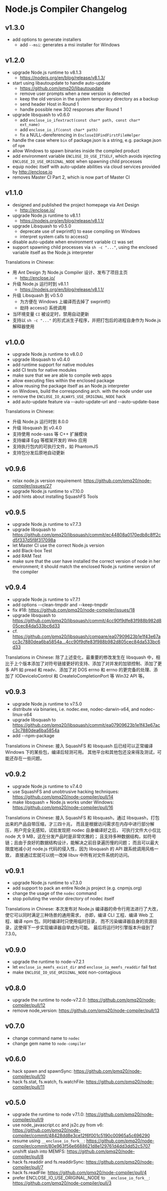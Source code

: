 # Node.js Compiler Changelog

## v1.3.0

- add options to generate installers
  - add `--msi`: generates a msi installer for Windows

## v1.2.0

- upgrade Node.js runtime to v8.1.3
  - https://nodejs.org/en/blog/release/v8.1.3/
- start using libautoupdate to handle auto-update
  - https://github.com/pmq20/libautoupdate
  - remove user prompts when a new version is detected
  - keep the old version in the system temporary directory as a backup
  - send header Host in Round 1
  - handle possible new 302 responses after Round 1
- upgrade libsquash to v0.6.0
  - add `enclose_io_ifextract(const char* path, const char* ext_name)`
  - add `enclose_io_if(const char* path)`
  - fix a NULL-dereferencing in `EncloseIOFindFirstFileHelper`
- handle the case where `bin` of package.json is a string, e.g. package.json of `npm`
- allow Windows to spawn binaries inside the compiled product
- add environment variable `ENCLOSE_IO_USE_ITSELF`, which avoids injecting `ENCLOSE_IO_USE_ORIGINAL_NODE` when spawning child processes
- equip nodec itself with auto-update abilities via cloud services provided by http://enclose.io
- removes Master CI Part 2, which is now part of Master CI

## v1.1.0

- designed and published the project homepage via Ant Design
  - http://enclose.io/
- upgrade Node.js runtime to v8.1.1
  - https://nodejs.org/en/blog/release/v8.1.1/
- upgrade Libsquash to v0.5.0
  - deprecate use of swprintf() to ease compiling on Windows
  - interpret system calls to access()
- disable auto-update when environment variable `CI` was set
- support spawning child processes via `sh -c "..."`, using the enclosed variable itself as the Node.js interpreter

Translations in Chinese:
- 用 Ant Design 为 Node.js Compiler 设计、发布了项目主页
  - http://enclose.io/
- 升级 Node.js 运行时到 v8.1.1
  - https://nodejs.org/en/blog/release/v8.1.1/
- 升级 Libsquash 到 v0.5.0
  - 为方便在 Windows 上编译而去掉了 swprintf()
  - 劫持 access() 系统调用
- 当环境变量 `CI` 被设定时，禁用自动更新
- 支持以 `sh -c "..."` 的形式派生子程序，并把打包后的进程自身作为 Node.js 解释器使用

## v1.0.0

- upgrade Node.js runtime to v8.0.0
- upgrade libsquash to v0.4.0
- add runtime support for native modules
- add CI tests for native modules
- make sure that we are able to compile web apps
- allow executing files within the enclosed package
- allow reusing the package itself as an Node.js interpreter
- on Windows, build the corresponding arch. with the node under use
- remove the `ENCLOSE_IO_ALWAYS_USE_ORIGINAL_NODE` hack
- add auto-update feature via --auto-update-url and --auto-update-base

Translations in Chinese:
- 升级 Node.js 运行时到 8.0.0
- 升级 libsquash 到 v0.4.0
- 支持使用 node-sass 等 C++ 扩展模块
- 支持编译 Egg 等框架开发的 Web 应用
- 支持执行包内的可执行文件，如 PhantomJS
- 支持包分发后原地自动更新

## v0.9.6

- relax node.js version requirement: https://github.com/pmq20/node-compiler/issues/27
- upgrade Node.js runtime to v7.10.0
- add hints about installing SquashFS Tools

## v0.9.5

- upgrade Node.js runtime to v7.7.3
- upgrade libsquash to https://github.com/pmq20/libsquash/commit/ec44808a0170edb8c8ff2cd5f337d5f8f317098a
- let Master CI use the correct Node.js version
- add Black-box Test
- add RAM Test
- make sure that the user have installed the correct version of node in her environment; it should match the enclosed Node.js runtime version of the compiler

## v0.9.4

- upgrade Node.js runtime to v7.7.1
- add options --clean-tmpdir and --keep-tmpdir
- fix #18: https://github.com/pmq20/node-compiler/issues/18
- upgrade libsquash to https://github.com/pmq20/libsquash/commit/4cc90f9dfe83f988b982d805cec84da533bc6d33
- cf. https://github.com/pmq20/libsquash/compare/ea07909623b1e1f43e67acc3c7880dea6ba5854a...4cc90f9dfe83f988b982d805cec84da533bc6d33

Translations in Chinese:
除了上述变化，最重要的修改发生在 libsquash 中，相比于上个版本添加了对符号链接更好的支持、添加了对并发的加锁控制、添加了更多 API 如 pread 和 readv、添加了对 DOS errno 和 errno 的更完备的处理、添加了 IODeviceIoControl 和 CreateIoCompletionPort 等 Win32 API 等。

## v0.9.3

- upgrade Node.js runtime to v7.5.0
- distribute via binaries, i.e. nodec.exe, nodec-darwin-x64, and nodec-linux-x64
- upgrade libsquash to https://github.com/pmq20/libsquash/commit/ea07909623b1e1f43e67acc3c7880dea6ba5854a
- add --npm-package

Translations in Chinese:
接入 SquashFS 和 libsquash 后已经可以正常编译 Windows 下的某些包，编译后轻测可用。
其他平台和其他包还没来得及测试，可能还存在一些问题。

## v0.9.2

- upgrade Node.js runtime to v7.4.0
- use SquashFS and unobtrusive hacking techniques: https://github.com/pmq20/node-compiler/pull/14
- make libsquash + Node.js works under Windows: https://github.com/pmq20/node-compiler/pull/16

Translations in Chinese:
接入 SquashFS 和 libsquash，通过 libsquash，打包出来的产品自带压缩，才三四十兆，
而且是根据访问需求在内存中进行部分解压，用户完全无感知，试验发现把 nodec 自身编译好之后，
可执行文件大小仅比 node 大 9 MB，这在分发产品时是非常优雅的；
且支持多种数据结构，如符号链；且由于良好的数据结构设计，能解决之前目录遍历慢的问题；
而且可以最大限度地减小对 node.js 代码的侵入性，因为 libsquash 的 API 跟系统调用风格一致，
直接通过宏就可以统一改掉 libuv 中所有对文件系统的访问。

## v0.9.1

- upgrade Node.js runtime to v7.3.0
- add support to pack an entire Node.js project (e.g. cnpmjs.org)
- change the usage of the `nodec` command
- stop polluting the vendor directory of nodec itself

Translations in Chinese:
本次发布对 Node.js 编译器的命令行用法进行了大改，使它可以同时满足三种场景的通用需求，
亦即，编译 CLI 工程、编译 Web 工程、编译 npm 包。同时编译时只使用临时目录，
而不污染编译器自身的资源目录，这使得下一步实现编译器自举成为可能。
最后将运行时引擎版本升级到了 7.3.0。

## v0.9.0

- upgrade the runtime to node-v7.2.1
- let `enclose_io_memfs_exist_dir` and `enclose_io_memfs_readdir` fail fast
- make `ENCLOSE_IO_USE_ORIGINAL_NODE` non-contagious

## v0.8.0

- upgrade the runtime to node-v7.2.0: https://github.com/pmq20/node-compiler/pull/12
- remove node_version: https://github.com/pmq20/node-compiler/pull/13

## v0.7.0

- change command name to `nodec`
- change gem name to `node-compiler`

## v0.6.0

- hack spawn and spawnSync: https://github.com/pmq20/node-compiler/pull/10
- hack fs.stat, fs.watch, fs.watchFile: https://github.com/pmq20/node-compiler/pull/11

## v0.5.0

- upgrade the runtime to node v7.1.0: https://github.com/pmq20/node-compiler/pull/9
- use node_javascript.cc and js2c.py from v6: https://github.com/pmq20/node-compiler/commit/48428dd8e3ce12f6f001c5190c00965a5c696290
- resume using `__enclose_io_fork__`: https://github.com/pmq20/node-compiler/commit/80e963f56e6688621d8e129761d4dd3dd52c5707
- unshift slash into MEMFS: https://github.com/pmq20/node-compiler/pull/8
- hack fs.readdir and fs.readdirSync: https://github.com/pmq20/node-compiler/pull/7
- hack fs.readFile: https://github.com/pmq20/node-compiler/pull/4
- prefer ENCLOSE_IO_USE_ORIGINAL_NODE to `__enclose_io_fork__`: https://github.com/pmq20/node-compiler/pull/3

